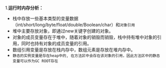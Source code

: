 1.**运行时内存分析：**
- 栈中存放一些基本类型的变量数据（int/short/long/byte/float/double/Boolean/char）和```对象引用```
- 堆中主要存放对象，即通过new关键字创建的对象。
- 对象的成员变量存在于堆中，随着对象的销毁而销毁，栈中持有堆中对象的引用，同时也持有对象的成员变量的引用。
- 数组引用变量是存放在栈内存中，数组元素是存放在堆内存中。
- ```静态的实例变量是存在heap中的, 在方法区中会存在该对象的引用，因此方法区中的静态变量可以作为GC ROOT存在```